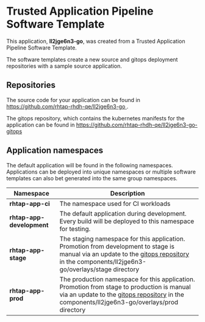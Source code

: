 # Trusted Application Pipeline Software Template

This application, **ll2jge6n3-go**, was created from a Trusted Application Pipeline Software Template.

The software templates create a new source and gitops deployment repositories with a sample source application. 

## Repositories

The source code for your application can be found in [https://github.com/rhtap-rhdh-qe/ll2jge6n3-go ](https://github.com/rhtap-rhdh-qe/ll2jge6n3-go ).
 
The gitops repository, which contains the kubernetes manifests for the application can be found in 
[https://github.com/rhtap-rhdh-qe/ll2jge6n3-go-gitops ](https://github.com/rhtap-rhdh-qe/ll2jge6n3-go-gitops ) 

## Application namespaces 

The default application will be found in the following namespaces. Applications can be deployed into unique namespaces or multiple software templates can also bet generated into the same group namespaces.  

|  Namespace   |  Description   |  
| -------- | -------- |
| **rhtap-app-ci** | The namespace used for CI workloads |
| **rhtap-app-development** | The default application during development. Every build will be deployed to this namespace for testing. |
| **rhtap-app-stage** | The staging namespace for this application. Promotion from development to stage is manual via an update to the [gitops repository](https://github.com/rhtap-rhdh-qe/ll2jge6n3-go-gitops ) in the components/ll2jge6n3-go/overlays/stage directory |
| **rhtap-app-prod** | The production namespace for this application. Promotion from stage to production is manual via an update to the [gitops repository](https://github.com/rhtap-rhdh-qe/ll2jge6n3-go-gitops ) in the components/ll2jge6n3-go/overlays/prod directory |